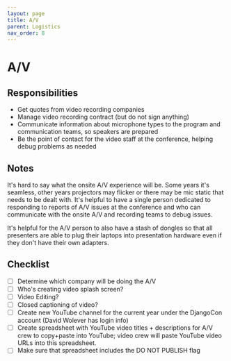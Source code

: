 ```yaml
---
layout: page
title: A/V
parent: Logistics
nav_order: 8
---
```


# A/V 

## Responsibilities 

- Get quotes from video recording companies 
- Manage video recording contract (but do not sign anything) 
- Communicate information about microphone types to the program and communication teams, so speakers are prepared 
- Be the point of contact for the video staff at the conference, helping debug problems as needed 

## Notes 

It's hard to say what the onsite A/V experience will be. Some years it's seamless, other years projectors may flicker or there may be mic static that needs to be dealt with. It's helpful to have a single person dedicated to responding to reports of A/V issues at the conference and who can communicate with the onsite A/V and recording teams to debug issues. 

It's helpful for the A/V person to also have a stash of dongles so that all presenters are able to plug their laptops into presentation hardware even if they don't have their own adapters. 

## Checklist 


- [ ] Determine which company will be doing the A/V
- [ ] Who's creating video splash screen?
- [ ] Video Editing?
- [ ] Closed captioning of video?
- [ ] Create new YouTube channel for the current year under the DjangoCon account (David Wolever has login info)
- [ ] Create spreadsheet with YouTube video titles + descriptions for A/V crew to copy+paste into YouTube; video crew will paste YouTube video URLs into this spreadsheet.
- [ ] Make sure that spreadsheet includes the DO NOT PUBLISH flag